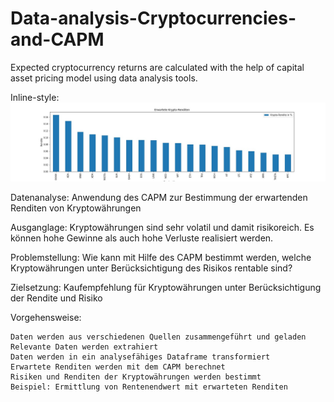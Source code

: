 # Data-analysis-Cryptocurrencies-and-CAPM
Expected cryptocurrency returns are calculated with the help of capital asset pricing model using data analysis tools.



Inline-style: 
![Erwartete Renditen](https://github.com/DanBzl/Data-analysis-Cryptocurrencies-and-CAPM/blob/main/erwarteteRenditenAlsBalkenDiagramm.jpg "Erwartete Renditen")


Datenanalyse: Anwendung des CAPM zur Bestimmung der erwartenden Renditen von Kryptowährungen

Ausganglage:
Kryptowährungen sind sehr volatil und damit risikoreich. Es können hohe Gewinne als auch hohe Verluste realisiert werden.

Problemstellung:
Wie kann mit Hilfe des CAPM bestimmt werden, welche Kryptowährungen unter Berücksichtigung des Risikos rentable sind?

Zielsetzung: Kaufempfehlung für Kryptowährungen unter Berücksichtigung der Rendite und Risiko

Vorgehensweise:

    Daten werden aus verschiedenen Quellen zusammengeführt und geladen
    Relevante Daten werden extrahiert
    Daten werden in ein analysefähiges Dataframe transformiert
    Erwartete Renditen werden mit dem CAPM berechnet
    Risiken und Renditen der Kryptowährungen werden bestimmt
    Beispiel: Ermittlung von Rentenendwert mit erwarteten Renditen


